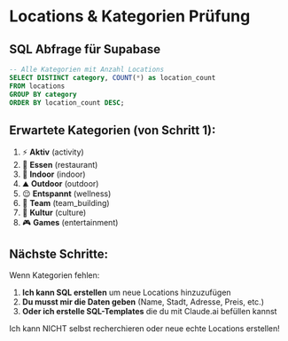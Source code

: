 # Locations & Kategorien Prüfung

## SQL Abfrage für Supabase

```sql
-- Alle Kategorien mit Anzahl Locations
SELECT DISTINCT category, COUNT(*) as location_count
FROM locations
GROUP BY category
ORDER BY location_count DESC;
```

## Erwartete Kategorien (von Schritt 1):

1. ⚡ **Aktiv** (activity)
2. 🍔 **Essen** (restaurant)
3. 🏢 **Indoor** (indoor)
4. ⛰️ **Outdoor** (outdoor)
5. 😌 **Entspannt** (wellness)
6. 👥 **Team** (team_building)
7. 🎨 **Kultur** (culture)
8. 🎮 **Games** (entertainment)

## Nächste Schritte:

Wenn Kategorien fehlen:
1. **Ich kann SQL erstellen** um neue Locations hinzuzufügen
2. **Du musst mir die Daten geben** (Name, Stadt, Adresse, Preis, etc.)
3. **Oder ich erstelle SQL-Templates** die du mit Claude.ai befüllen kannst

Ich kann NICHT selbst recherchieren oder neue echte Locations erstellen!
